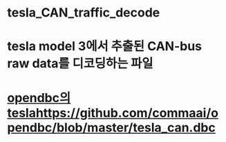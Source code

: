 # tesla_CAN_traffic_decode

# tesla model 3에서 추출된 CAN-bus raw data를 디코딩하는 파일
# [opendbc의 tesla](https://github.com/commaai/opendbc/blob/master/tesla_can.dbc)https://github.com/commaai/opendbc/blob/master/tesla_can.dbc
